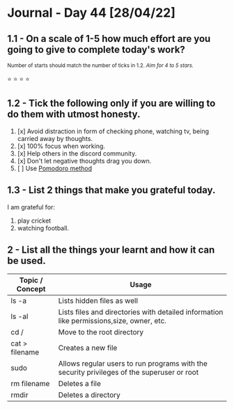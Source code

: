 # Journal - Day 44 [28/04/22]

<!-- ctrl + k v - to preview the .md file  -->

## 1.1 - On a scale of 1-5 how much effort are you going to give to complete today's work?

<small>Number of starts should match the number of ticks in <a>1.2.</a> _Aim for 4 to 5 stars._</small>

<!-- if the :star: emoji doesn't appear in the preview then add the extension Markdown Emoji by Matt Bierner -->

:star: :star: :star: :star:

## 1.2 - Tick the following only if you are willing to do them with utmost honesty.

<!-- [x] to tick -->

1. [x] Avoid distraction in form of checking phone, watching tv, being carried away by thoughts.
2. [x] 100% focus when working.
3. [x] Help others in the discord community.
4. [x] Don't let negative thoughts drag you down.
5. [ ] Use [Pomodoro method](https://pomodoro-tracker.com/)

## 1.3 - List 2 things that make you grateful today.

I am grateful for:

1. play cricket
2. watching football.

## 2 - List all the things your learnt and how it can be used.

<!-- [Example]: git add - can be used to add affected files in the staging area before commit. -->

| Topic / Concept | Usage                                                                                      |
| --------------- | ------------------------------------------------------------------------------------------ |
| ls -a           | Lists hidden files as well                                                                 |
| ls -al          | Lists files and directories with detailed information like permissions,size, owner, etc.   |
| cd /            | Move to the root directory                                                                 |
| cat > filename  | Creates a new file                                                                         |
| sudo            | Allows regular users to run programs with the security privileges of the superuser or root |
| rm filename     | Deletes a file                                                                             |
| rmdir           | Deletes a directory                                                                        |
